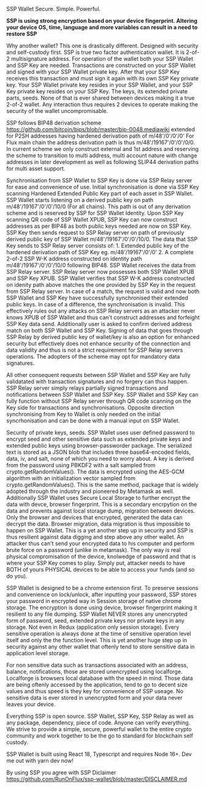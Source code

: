 SSP Wallet
Secure. Simple. Powerful.

**SSP is using strong encryption based on your device fingerprint. Altering your device OS, time, language and more variables can result in a need to restore SSP**

Why another wallet?
This one is drastically different. Designed with security and self-custody first.
SSP is true two factor authentication wallet. It is 2-of-2 multisignature address.
For operation of the wallet both your SSP Wallet and SSP Key are needed. 
Transactions are constructed on your SSP Wallet and signed with your SSP Wallet private key.
After that your SSP Key receives this transaction and must sign it again with its own SSP Key private key.
Your SSP Wallet private key resides in your SSP Wallet, and your SSP Key private key resides on your SSP Key.
The keys, its extended private parts, seeds. None of that is ever shared between devices making it a true 2-of-2 wallet.
Any interaction thus requires 2 devices to operate making the security of the wallet uncompromisable.

SSP follows BIP48 derivation scheme <https://github.com/bitcoin/bips/blob/master/bip-0048.mediawiki> extended for P2SH addresses having hardened 
derivation path of m/48'/0'/0'/0'
For Flux main chain the address derivation path is thus  m/48'/19167'/0'/0'/0/0. In current scheme we only construct external and 1st address and reserving
the scheme to transition to multi address, multi account nature with change addresses in later development as well as following SLIP44 derivation paths for 
multi asset support.

Synchronisation from SSP Wallet to SSP Key is done via SSP Relay server for ease and convenience of use.
Initial synchronisation is done via SSP Key scanning Hardened Extended Public Key part of each asset in SSP Wallet. 
SSP Wallet starts listening on a derived public key on path m/48'/19167'/0'/0'/10/0 (For all chains). This path is out of any derivation scheme and is reserved by SSP for SSP Wallet Identity.
Upon SSP Key scanning QR code of SSP Wallet XPUB, SSP Key can now construct addresses as per BIP48 as both public keys needed are now on SSP Key.
SSP Key then sends request to SSP Relay server on path of previously derived public key of SSP Wallet m/48'/19167'/0'/0'/10/0.
The data that SSP Key sends to SSP Relay server consists of:
1\. Extended public key of the hardened derivation path of SSP Key eg. m/48'/19167'/0'/0'
2\. A complete 2-of-2 SSP W-K address constructed on identity path m/48'/19167'/0'/0'/10/0 following BIP48.
SSP Wallet receives the data from SSP Relay server. SSP Relay server now possesses both SSP Wallet XPUB and SSP Key XPUB. SSP Wallet verifies that SSP W-K address constructed on idenity path above
matches the one provided by SSP Key in the request from SSP Relay server. In case of a match, the request is valid and now both SSP Wallet and SSP Key have successfully synchronised their extended public keys. In case of a difference, the synchronisation is invalid. This effectively rules out any attacks on SSP Relay servers as an attacker never knows XPUB of SSP Wallet and thus can't construct addresses and forfeight SSP Key data send.
Additionally user is asked to confirm derived address match on both SSP Wallet and SSP Key.
Signing of data that goes through SSP Relay by derived public key of wallet/key is also an option for enhanced security but effectively does not enhance security of the connection and data validity and thus is not a strict requirement for SSP Relay servers operations. The adopters of the scheme may opt for mandatory data signatures.

All other consequent requests between SSP Wallet and SSP Key are fully validatated with transaction signatures and no forgery can thus happen. SSP Relay server simply relays partially signed transactions and notifications between SSP Wallet and SSP Key. 
SSP Wallet and SSP Key can fully function without SSP Relay server through QR code scanning on the Key side for transactions and synchronisations. Opposite direction synchronising from Key to Wallet is only needed on the initial syncrhonisation and can be done with a manual input on SSP Wallet.

Security of private keys, seeds.
SSP Wallet uses user defined password to encrypt seed and other sensitive data such as extended private keys and extended public keys using browser-passworder package.
The serialized text is stored as a JSON blob that includes three base64-encoded fields, data, iv, and salt, none of which you need to worry about.
A key is derived from the password using PBKDF2 with a salt sampled from crypto.getRandomValues(). The data is encrypted using the AES-GCM algorithm with an initialization vector sampled from crypto.getRandomValues(). This is the same method, package that is widely adopted through the industry and pioneered by Metamask as well. 
Additionally SSP Wallet uses Secure Local Storage to further encrypt the data with devce, browser fingerprint. This is a secondary encrpytion on the data and prevents against local storage dump, migration between devices. Only the browser and devices that encrypted, generated the data can decrypt the data. Browser migration, data migration is thus impossible to happen on SSP Wallet.
This is a yet another step up in security and SSP is thus resilient against data digging and step above any other wallet.
An attacker thus can't send your encrypted data to his computer and perform brute force on a password (unlike in metamask). The only way is real physical compromisation of the device, knolwedge of password and that is where your SSP Key comes to play. Simply put, attacker needs to have BOTH of yours PHYSICAL devices to be able to access your funds (and so do you).

SSP Wallet is designed to be a chrome extension first. To preserve sessions and convenience on lock/unlock, after inputting your password, SSP stores your password in encrypted way in Session storage of native chrome storage. The encryption is done using device, browser fingerprint making it resilient to any file dumping.
SSP Wallet NEVER stores any unencrypted form of password, seed, extended private keys nor private keys in any storage. Not even in Redux (application only session storage). Every sensitive operation is always done at the time of sensitive operation level itself and only the the function level. This is yet another huge step up in security against any other wallet that oftenly tend to store sensitive data in application level storage.

For non sensitive data such as transactions associated with an address, balance, notifications, those are stored unencrypted using localforge. Localforge is browsers local database with the speed in mind. Those data are being oftenly accessed by the application, tend to go to decent size values and thus speed is they key for convenience of SSP useage. No sensitive data is ever stored in unencrypted form and your data never leaves your device.

Everything SSP is open source. SSP Wallet, SSP Key, SSP Relay as well as any package, dependency, piece of code. Anyone can verify everything. We strive to provide a simple, secure, powerful wallet to the entire crypto community and work together to be the go to standard for blockchain self custody.

SSP Wallet is built using React 18, Typescript and requires Node 16+. Dev me out with yarn dev now!

By using SSP you agree with SSP Diclaimer <https://github.com/RunOnFlux/ssp-wallet/blob/master/DISCLAIMER.md>